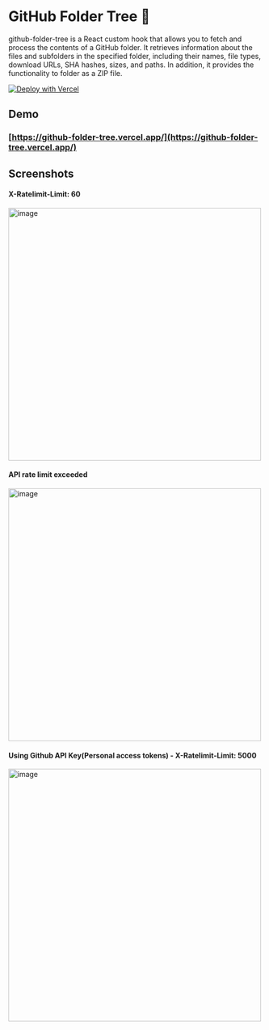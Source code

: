 # GitHub Folder Tree 🌲

github-folder-tree is a React custom hook that allows you to fetch and process the contents of a GitHub folder. It retrieves information about the files and subfolders in the specified folder, including their names, file types, download URLs, SHA hashes, sizes, and paths. In addition, it provides the functionality to folder as a ZIP file.

[![Deploy with Vercel](https://vercel.com/button)](https://vercel.com/new/clone?repository-url=https%3A%2F%2Fgithub.com%2Fsauravhathi%2Fgithub-folder-tree%2Ftree%2Fdemo&redirect-url=https%3A%2F%2Fgithub.com%2Fsauravhathi%2Fgithub-folder-tree&demo-title=GitHub%20Folder%20Tree&demo-description=github-folder-tree%20is%20a%20React%20custom%20hook%20that%20allows%20you%20to%20fetch%20and%20process%20the%20contents%20of%20a%20GitHub%20folder.%20It%20retrieves%20information%20about%20the%20files%20and%20subfolders%20in%20the%20specified%20folder%2C%20including%20their%20names%2C%20file%20types%2C%20download%20URLs%2C%20SHA%20hashes%2C%20sizes%2C%20and%20paths.&demo-url=https%3A%2F%2Fgithub-folder-tree.vercel.app%2F&demo-image=https%3A%2F%2Fgithub.com%2Fsauravhathi%2Fgithub-folder-tree%2Fassets%2F61316762%2F81e95adb-975b-468d-aed1-f0000ce7c2c8&skippable-integrations=1)

## Demo

### [https://github-folder-tree.vercel.app/](https://github-folder-tree.vercel.app/)

## Screenshots

#### X-Ratelimit-Limit: 60

<img src="https://github.com/sauravhathi/github-folder-tree/assets/61316762/de10a672-ef74-4388-837d-d165368ec640" alt="image" width="500px" height="auto" />

#### API rate limit exceeded
<img src="https://github.com/sauravhathi/github-folder-tree/assets/61316762/5dcd4868-8e2e-4b10-8fd9-a8af788f412d" alt="image" width="500px" height="auto" />

#### Using Github API Key(Personal access tokens) - X-Ratelimit-Limit: 5000

<img src="https://github.com/sauravhathi/github-folder-tree/assets/61316762/db552e41-c41d-44b7-b010-4e24a86a6388" alt="image" width="500px" height="auto" />
